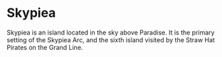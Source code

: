 # Skypiea
Skypiea is an island located in the sky above Paradise. It is the primary setting of the Skypiea Arc, and the sixth island visited by the Straw Hat Pirates on the Grand Line.
